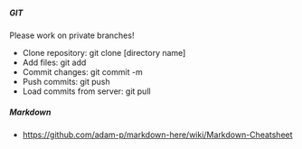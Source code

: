 

##### GIT
Please work on private branches!
* Clone repository: git clone <url> [directory name]
* Add files: git add
* Commit changes: git commit -m <message>
* Push commits: git push
* Load commits from server: git pull


##### Markdown
* https://github.com/adam-p/markdown-here/wiki/Markdown-Cheatsheet
